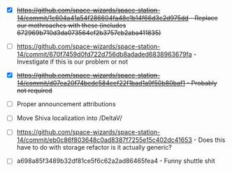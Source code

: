 - [X] ~~https://github.com/space-wizards/space-station-14/commit/1c604a41a54f286604fa48e1b14f66d3c2d975dd - Replace our mothroaches with these (includes 672969b710d3da073564ef2b3757cb2aba411835)~~

- [ ] https://github.com/space-wizards/space-station-14/commit/670f7459d0fd722d756db8adaded6838963679fa - Investigate if this is our problem or not

- [X] ~~https://github.com/space-wizards/space-station-14/commit/d07ea20f74bedc584cef22f1bad1a9f50b80baf1 - Probably not required~~

- [ ] Proper announcement attributions

- [ ] Move Shiva localization into /DeltaV/

- [ ] https://github.com/space-wizards/space-station-14/commit/eb0c86f803648c0ad8387f7255e15c402dc41653 - Does this have to do with storage refactor is it actually generic?

- [ ] a698a85f3489b32df81ce5f6c62a2ad86465fea4 - Funny shuttle shit